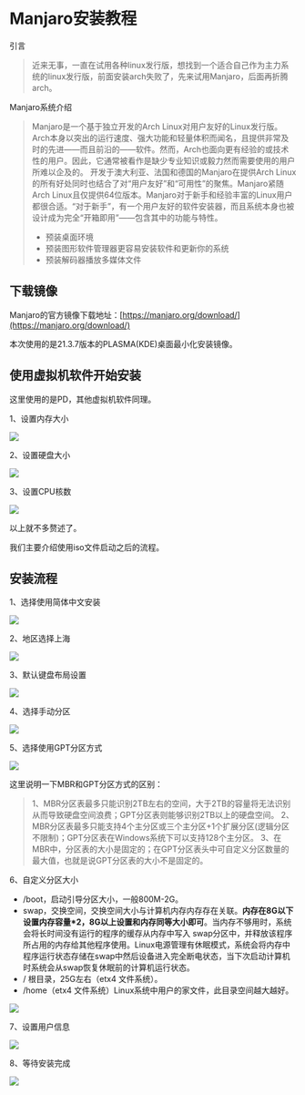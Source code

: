# Manjaro安装教程

引言

> 近来无事，一直在试用各种linux发行版，想找到一个适合自己作为主力系统的linux发行版，前面安装arch失败了，先来试用Manjaro，后面再折腾arch。

Manjaro系统介绍

> Manjaro是一个基于独立开发的Arch Linux对用户友好的Linux发行版。Arch本身以突出的运行速度、强大功能和轻量体积而闻名，且提供非常及时的先进——而且前沿的——软件。然而，Arch也面向更有经验的或技术性的用户。因此，它通常被看作是缺少专业知识或毅力然而需要使用的用户所难以企及的。
> 开发于澳大利亚、法国和德国的Manjaro在提供Arch Linux的所有好处同时也结合了对“用户友好”和“可用性”的聚焦。Manjaro紧随Arch Linux且仅提供64位版本。Manjaro对于新手和经验丰富的Linux用户都很合适。“对于新手”，有一个用户友好的软件安装器，而且系统本身也被设计成为完全“开箱即用”——包含其中的功能与特性。
> * 预装桌面环境
> * 预装图形软件管理器更容易安装软件和更新你的系统
> * 预装解码器播放多媒体文件


## 下载镜像

Manjaro的官方镜像下载地址：[https://manjaro.org/download/](https://manjaro.org/download/)

本次使用的是21.3.7版本的PLASMA(KDE)桌面最小化安装镜像。

## 使用虚拟机软件开始安装

这里使用的是PD，其他虚拟机软件同理。

1、设置内存大小

![](http://f.lingjiatong.cn:30090/rootelement/articleQuote/16696867179120.jpg)


2、设置硬盘大小

![](http://f.lingjiatong.cn:30090/rootelement/articleQuote/16696867419816.jpg)


3、设置CPU核数

![](http://f.lingjiatong.cn:30090/rootelement/articleQuote/16696867179120.jpg)

以上就不多赘述了。

我们主要介绍使用iso文件启动之后的流程。

## 安装流程

1、选择使用简体中文安装

![](http://f.lingjiatong.cn:30090/rootelement/articleQuote/16696880609784.jpg)

2、地区选择上海

![](http://f.lingjiatong.cn:30090/rootelement/articleQuote/16696880821061.jpg)


3、默认键盘布局设置

![](http://f.lingjiatong.cn:30090/rootelement/articleQuote/16696881290071.jpg)

4、选择手动分区

![](http://f.lingjiatong.cn:30090/rootelement/articleQuote/16696882809186.jpg)


5、选择使用GPT分区方式

![](http://f.lingjiatong.cn:30090/rootelement/articleQuote/16696885071864.jpg)


这里说明一下MBR和GPT分区方式的区别：

> 1、MBR分区表最多只能识别2TB左右的空间，大于2TB的容量将无法识别从而导致硬盘空间浪费；GPT分区表则能够识别2TB以上的硬盘空间。
> 2、MBR分区表最多只能支持4个主分区或三个主分区+1个扩展分区(逻辑分区不限制)；GPT分区表在Windows系统下可以支持128个主分区。
> 3、在MBR中，分区表的大小是固定的；在GPT分区表头中可自定义分区数量的最大值，也就是说GPT分区表的大小不是固定的。


6、自定义分区大小

* /boot，启动引导分区大小，一般800M-2G。
* swap，交换空间，交换空间大小与计算机内存内存存在关联。**内存在8G以下设置内存容量*2，8G以上设置和内存同等大小即可**。当内存不够用时，系统会将长时间没有运行的程序的缓存从内存中写入 swap分区中，并释放该程序所占用的内存给其他程序使用。Linux电源管理有休眠模式，系统会将内存中程序运行状态存储在swap中然后设备进入完全断电状态，当下次启动计算机时系统会从swap恢复休眠前的计算机运行状态。
* / 根目录，25G左右（etx4 文件系统）。
* /home（etx4 文件系统）Linux系统中用户的家文件，此目录空间越大越好。

![](http://f.lingjiatong.cn:30090/rootelement/articleQuote/16696894560515.jpg)


7、设置用户信息

![](http://f.lingjiatong.cn:30090/rootelement/articleQuote/16696895071427.jpg)


8、等待安装完成

![](http://f.lingjiatong.cn:30090/rootelement/articleQuote/16696895510646.jpg)





